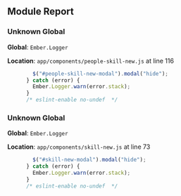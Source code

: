 ## Module Report
### Unknown Global

**Global**: `Ember.Logger`

**Location**: `app/components/people-skill-new.js` at line 116

```js
        $("#people-skill-new-modal").modal("hide");
      } catch (error) {
        Ember.Logger.warn(error.stack);
      }
      /* eslint-enable no-undef  */
```

### Unknown Global

**Global**: `Ember.Logger`

**Location**: `app/components/skill-new.js` at line 73

```js
        $("#skill-new-modal").modal("hide");
      } catch (error) {
        Ember.Logger.warn(error.stack);
      }
      /* eslint-enable no-undef  */
```
